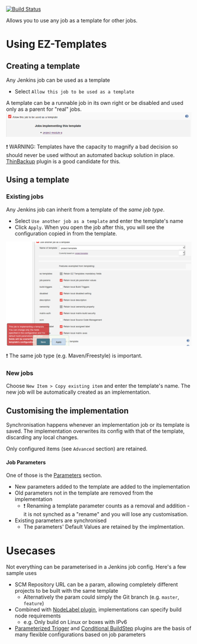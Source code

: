 [![Build Status](https://jenkins.ci.cloudbees.com/buildStatus/icon?job=plugins/ez-templates-plugin)](https://jenkins.ci.cloudbees.com/job/plugins/ez-templates-plugin)

Allows you to use any job as a template for other jobs.


Using EZ-Templates
==================


Creating a template
-------------
Any Jenkins job can be used as a template
* Select `Allow this job to be used as a template`

A template can be a runnable job in its own right or be disabled and used only as a parent for "real" jobs.
![Image of template configuration](template.png)

:exclamation: WARNING: Templates have the capacity to magnify a bad decision so should never be used without an automated backup
solution in place. [ThinBackup][5] plugin is a good candidate for this.

Using a template
-------------------
### Existing jobs

Any Jenkins job can inherit from a template of the _same job type_. 
* Select `Use another job as a template` and enter the template's name
* Click `Apply`.  When you open the job after this, you will see the configuration copied in from the template.

![Image of implmentation configuration](implementation.png)

:exclamation: The same job type (e.g. Maven/Freestyle) is important.

### New jobs

Choose `New Item > Copy existing item` and enter the template's name. The new job will be automatically created as an implementation.


Customising the implementation
--------------

Synchronisation happens whenever an implementation job or its template is saved. The implementation overwrites its config with that of the template, discarding any local changes.

Only configured items (see `Advanced` section) are retained.

#### Job Parameters

One of those is the [Parameters][1] section.

* New parameters added to the template are added to the implementation
* Old parameters not in the template are removed from the implementation
    * :exclamation: Renaming a template parameter counts as a removal and addition - it is not synched as a "rename" and you will lose any customisation.
* Existing parameters are synchronised
    * The parameters' Default Values are retained by the implmentation.

Usecases
========
Not everything can be parameterised in a Jenkins job config. Here's a few sample uses

* SCM Repository URL can be a param, allowing completely different projects to be built with the same template
    * Alternatively the param could simply the Git branch (e.g. ```master```, ```feature```)
* Combined with [NodeLabel plugin][2], implementations can specify build node requirements
    * e.g. Only build on Linux or boxes with IPv6
* [Parameterized Trigger][3] and [Conditional BuildStep][4] plugins are the basis of many flexible configurations based on job parameters

[1]: https://wiki.jenkins-ci.org/display/JENKINS/Parameterized+Build
[2]: https://wiki.jenkins-ci.org/display/JENKINS/NodeLabel+Parameter+Plugin
[3]: https://wiki.jenkins-ci.org/display/JENKINS/Parameterized+Trigger+Plugin
[4]: https://wiki.jenkins-ci.org/display/JENKINS/Conditional+BuildStep+Plugin
[5]: https://wiki.jenkins-ci.org/display/JENKINS/thinBackup
